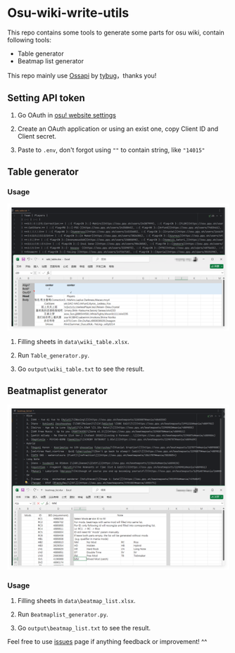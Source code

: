 # Osu-wiki-write-utils
This repo contains some tools to generate some parts for osu wiki, contain following tools:
- Table generator
- Beatmap list generator

This repo mainly use [Ossapi](https://github.com/tybug/ossapi) by [tybug](https://github.com/tybug)，thanks you! 

## Setting API token

1. Go OAuth in [osu! website settings](https://osu.ppy.sh/home/account/edit)

2. Create an OAuth application or using an exist one, copy Client ID and Client secret.

3. Paste to `.env`, don't forgot using `""` to contain string, like `"14015"`

## Table generator

### Usage

![](image/wiki_table.png)

1. Filling sheets in `data\wiki_table.xlsx`.

2. Run `Table_generator.py`.

3. Go `output\wiki_table.txt` to see the result.

## Beatmaplist generator

![](image/beatmap_list.png)

### Usage

1. Filling sheets in `data\beatmap_list.xlsx`.

2. Run `Beatmaplist_generator.py`.

3. Go `output\beatmap_list.txt` to see the result.

Feel free to use [issues](https://github.com/RushFTK/Osu-wiki-write-utils/issues) page if anything feedback or improvement! ^^



